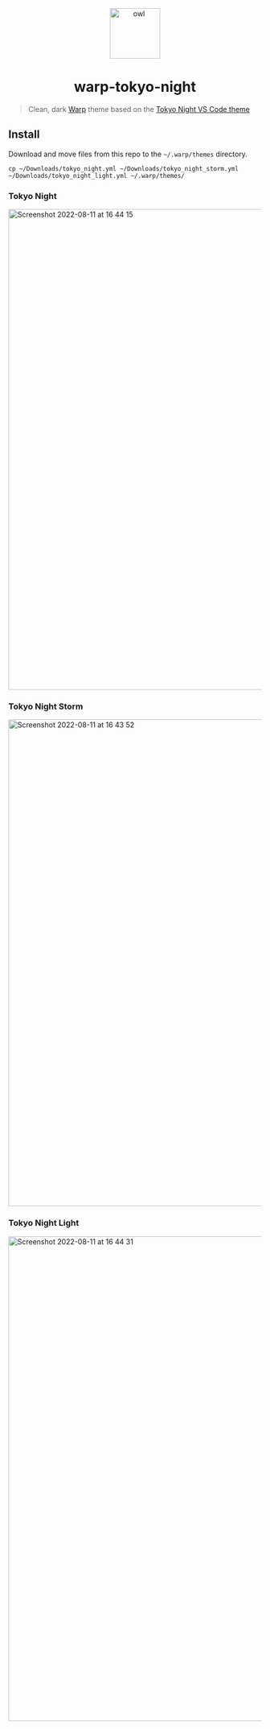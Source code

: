 <div align="center">
  <img height="100" width="100" alt="owl" src="https://raw.githubusercontent.com/enkia/tokyo-night-vscode-theme/5fb871e8fc8ff8425f02b7af46e2aed383359de2/icon.svg" />
  <h1>warp-tokyo-night</h1>
</div>

> Clean, dark [Warp](https://warp.dev/) theme based on the [Tokyo Night VS Code theme](https://github.com/enkia/tokyo-night-vscode-theme)

## Install
Download and move files from this repo to the `~/.warp/themes` directory.
```
cp ~/Downloads/tokyo_night.yml ~/Downloads/tokyo_night_storm.yml ~/Downloads/tokyo_night_light.yml ~/.warp/themes/
```


### Tokyo Night
<img width="955" alt="Screenshot 2022-08-11 at 16 44 15" src="https://user-images.githubusercontent.com/48633090/184161356-b71ee12e-75f8-46d7-a443-e8c6ea792333.png">

### Tokyo Night Storm
<img width="967" alt="Screenshot 2022-08-11 at 16 43 52" src="https://user-images.githubusercontent.com/48633090/184161219-1ddeb6fb-65a4-4813-aa25-32ea45b6af95.png">

### Tokyo Night Light
<img width="963" alt="Screenshot 2022-08-11 at 16 44 31" src="https://user-images.githubusercontent.com/48633090/184161307-d1e705ec-5c59-4b5b-a669-0aacd30bf87a.png">

